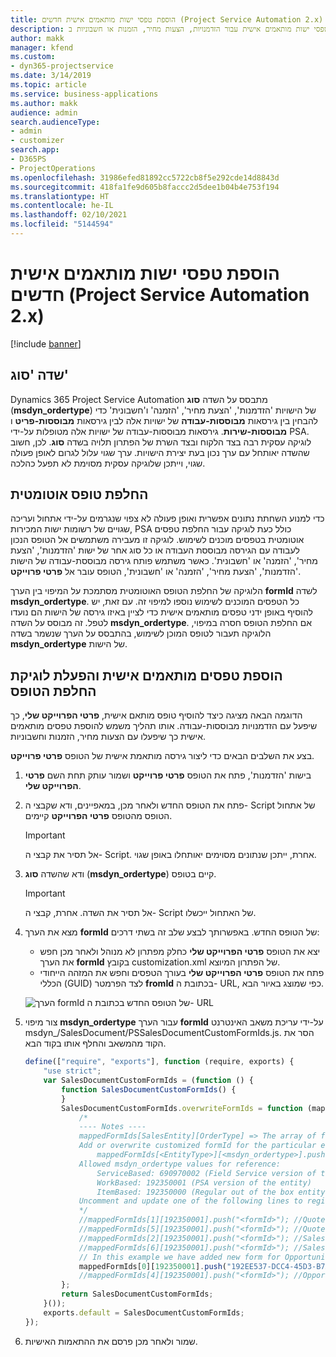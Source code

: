```yaml
---
title: הוספת טפסי ישות מותאמים אישית חדשים (Project Service Automation 2.x)
description: נושא זה מספק מידע אודות אופן הוספת טפסי ישות מותאמים אישית עבור הזדמנויות, הצעות מחיר, הזמנות או חשבוניות ב- Dynamics 365 Project Service Automation 2.x.
author: makk
manager: kfend
ms.custom:
- dyn365-projectservice
ms.date: 3/14/2019
ms.topic: article
ms.service: business-applications
ms.author: makk
audience: admin
search.audienceType:
- admin
- customizer
search.app:
- D365PS
- ProjectOperations
ms.openlocfilehash: 31986efed81892cc5722cb8f5e292cde14d8843d
ms.sourcegitcommit: 418fa1fe9d605b8faccc2d5dee1b04b4e753f194
ms.translationtype: HT
ms.contentlocale: he-IL
ms.lasthandoff: 02/10/2021
ms.locfileid: "5144594"
---
```

# <a name="add-new-custom-entity-forms-project-service-automation-2x"></a>הוספת טפסי ישות מותאמים אישית חדשים (Project Service Automation 2.x)

[!include [banner](../../includes/psa-now-project-operations.md)]

## <a name="type-field"></a>שדה 'סוג' 

Dynamics 365 Project Service Automation מתבסס על השדה **סוג** (**msdyn\_ordertype**) של הישויות 'הזדמנות', 'הצעת מחיר', 'הזמנה' ו'חשבונית' כדי להבחין בין גירסאות **מבוססות-עבודה** של ישויות אלה לבין גירסאות **מבוססות-פריט** ו **מבוססות-שירות**. גירסאות מבוססות-עבודה של ישויות אלה מטופלות על-ידי PSA. לוגיקה עסקית רבה בצד הלקוח ובצד השרת של הפתרון תלויה בשדה **סוג**. לכן, חשוב שהשדה יאותחל עם ערך נכון בעת יצירת הישויות. ערך שגוי עלול לגרום לאופן פעולה שגוי, וייתכן שלוגיקה עסקית מסוימת לא תפעל כהלכה.

## <a name="automatic-form-switching"></a>החלפת טופס אוטומטית

כדי למנוע השחתת נתונים אפשרית ואופן פעולה לא צפוי שנגרמים על-ידי אתחול ועריכה שגויים של רשומות ישות המכירות, PSA כולל כעת לוגיקה עבור החלפת טפסים אוטומטית בטפסים מוכנים לשימוש. לוגיקה זו מעבירה משתמשים אל הטופס הנכון לעבודה עם הגירסה מבוססת העבודה או כל סוג אחר של ישות 'הזדמנות', 'הצעת מחיר', 'הזמנה' או 'חשבונית'. כאשר משתמש פותח גירסה מבוססת-עבודה של הישות 'הזדמנות', 'הצעת מחיר', 'הזמנה' או 'חשבונית', הטופס עובר אל **פרטי פרוייקט**.

הלוגיקה של החלפת הטופס האוטומטית מסתמכת על המיפוי בין הערך **formId** לשדה **msdyn\_ordertype**. כל הטפסים המוכנים לשימוש נוספו למיפוי זה. עם זאת, יש להוסיף באופן ידני טפסים מותאמים אישית כדי לציין באיזו גירסה של הישות הם נועדו לטפל. זה מבוסס על השדה **msdyn\_ordertype**. אם החלפת הטופס חסרה במיפוי, הלוגיקה תעבור לטופס המוכן לשימוש, בהתבסס על הערך שנשמר בשדה **msdyn\_ordertype** של הישות.

## <a name="add-custom-forms-and-turn-on-the-form-switching-logic"></a>הוספת טפסים מותאמים אישית והפעלת לוגיקת החלפת הטופס

הדוגמה הבאה מציגה כיצד להוסיף טופס מותאם אישית, **פרטי הפרוייקט שלי**, כך שיפעל עם הזדמנויות מבוססות-עבודה. אותו תהליך משמש להוספת טפסים מותאמים אישית כך שיפעלו עם הצעות מחיר, הזמנות וחשבוניות.

בצע את השלבים הבאים כדי ליצור גירסה מותאמת אישית של הטופס **פרטי פרוייקט**.

1. בישות 'הזדמנות', פתח את הטופס **פרטי פרוייקט** ושמור עותק תחת השם **פרטי הפרוייקט שלי**.
2. פתח את הטופס החדש ולאחר מכן, במאפיינים, ודא שקבצי ה- Script של אתחול הטופס מהטופס **פרטי הפרוייקט** קיימים. 

    > [!IMPORTANT]
    > אל תסיר את קבצי ה- Script. אחרת, ייתכן שנתונים מסוימים יאותחלו באופן שגוי.

3. ודא שהשדה **סוג** (**msdyn\_ordertype**) קיים בטופס. 

    > [!IMPORTANT]
    > אל תסיר את השדה. אחרת, קבצי ה- Script של האתחול ייכשלו.

4. מצא את הערך **formId** של הטופס החדש. באפשרותך לבצע שלב זה בשתי דרכים:

    - יצא את הטופס **פרטי הפרוייקט שלי** כחלק מפתרון לא מנוהל ולאחר מכן חפש את הערך **formId** בקובץ customization.xml של הפתרון המיוצא.
    - פתח את הטופס **פרטי הפרוייקט שלי** בעורך הטפסים וחפש את המזהה הייחודי הכללי (GUID) לצד הפרמטר **fromId** בכתובת ה- URL, כפי שמוצג באיור הבא.

    ![הערך formId של הטופס החדש בכתובת ה- URL](media/how-to-add-custom-forms-in-v2.0.png)

5. צור מיפוי **msdyn\_ordertype** עבור הערך **formId** על-ידי עריכת משאב האינטרנט msdyn\_/SalesDocument/PSSalesDocumentCustomFormIds.js. הסר את הקוד מהמשאב והחלף אותו בקוד הבא.

    ```javascript
    define(["require", "exports"], function (require, exports) {
        "use strict";
        var SalesDocumentCustomFormIds = (function () {
            function SalesDocumentCustomFormIds() {
            }
            SalesDocumentCustomFormIds.overwriteFormIds = function (mappedFormIds) {
                /*
                ---- Notes ----
                mappedFormIds[SalesEntity][OrderType] => The array of forms IDs that support particular entity and order type
                Add or overwrite customized formId for the particular entity and order type by calling:
                    mappedFormIds[<EntityType>][<msdyn_ordertype>].push("<formId>");
                Allowed msdyn_ordertype values for reference:
                    ServiceBased: 690970002 (Field Service version of the entity)
                    WorkBased: 192350001 (PSA version of the entity)
                    ItemBased: 192350000 (Regular out of the box entity)
                Uncomment and update one of the following lines to register custom PSA form for required entity:
                */      
                //mappedFormIds[1][192350001].push("<formId>"); //Quote
                //mappedFormIds[5][192350001].push("<formId>"); //Quote Line
                //mappedFormIds[2][192350001].push("<formId>"); //Sales Order
                //mappedFormIds[6][192350001].push("<formId>"); //Sales Order Line
                // In this example we have added new form for Opportunity
                mappedFormIds[0][192350001].push("192EE537-DCC4-45D3-B7AF-EA694B9113D2"); //Opportunity
                //mappedFormIds[4][192350001].push("<formId>"); //Opportunity Line
            };
            return SalesDocumentCustomFormIds;
        }());
        exports.default = SalesDocumentCustomFormIds;
    });
    ```

6. שמור ולאחר מכן פרסם את ההתאמות האישיות.
